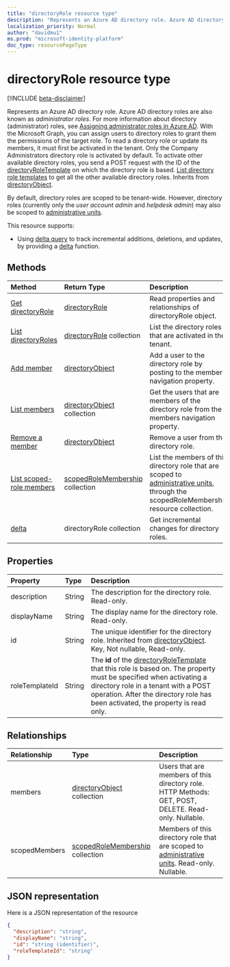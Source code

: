 ```yaml
---
title: "directoryRole resource type"
description: "Represents an Azure AD directory role. Azure AD directory roles are also known as *administrator roles*."
localization_priority: Normal
author: "davidmu1"
ms.prod: "microsoft-identity-platform"
doc_type: resourcePageType
---
```


# directoryRole resource type

[!INCLUDE [beta-disclaimer](../../includes/beta-disclaimer.md)]

Represents an Azure AD directory role. Azure AD directory roles are also known as *administrator roles*. For more information about directory (administrator) roles, see [Assigning administrator roles in Azure AD](https://azure.microsoft.com/documentation/articles/active-directory-assign-admin-roles/). With the Microsoft Graph, you can assign users to directory roles to grant them the permissions of the target role. To read a directory role or update its members, it must first be activated in the tenant. Only the Company Administrators directory role is activated by default. To activate other available directory roles, you send a POST request with the ID of the [directoryRoleTemplate](directoryroletemplate.md) on which the directory role is based. [List directory role templates](../api/directoryroletemplate-list.md) to get all the other available directory roles. Inherits from [directoryObject](directoryobject.md).

By default, directory roles are scoped to be tenant-wide.  However, directory roles (currently only the *user account admin* and *helpdesk admin*) may also be scoped to [administrative units](administrativeunit.md).

This resource supports:

- Using [delta query](/graph/delta-query-overview) to track incremental additions, deletions, and updates, by providing a [delta](../api/directoryrole-delta.md) function.

## Methods

| Method       | Return Type  |Description|
|:---------------|:--------|:----------|
|[Get directoryRole](../api/directoryrole-get.md) | [directoryRole](directoryrole.md) |Read properties and relationships of directoryRole object.|
|[List directoryRoles](../api/directoryrole-list.md) | [directoryRole](directoryrole.md) collection | List the directory roles that are activated in the tenant. |
|[Add member](../api/directoryrole-post-members.md) |[directoryObject](directoryobject.md)| Add a user to the directory role by posting to the members navigation property.|
|[List members](../api/directoryrole-list-members.md) |[directoryObject](directoryobject.md) collection| Get the users that are members of the directory role from the members navigation property.|
|[Remove a member](../api/directoryrole-delete-member.md) |[directoryObject](directoryobject.md)| Remove a user from the directory role.|
|[List scoped-role members](../api/directoryrole-list-members.md) |[scopedRoleMembership](scopedrolemembership.md) collection| List the members of this directory role that are scoped to [administrative units](administrativeunit.md), through the scopedRoleMembership resource collection.|
|[delta](../api/directoryrole-delta.md)|directoryRole collection| Get incremental changes for directory roles. |

## Properties
| Property   | Type |Description|
|:---------------|:--------|:----------|
|description|String|The description for the directory role. Read-only. |
|displayName|String|The display name for the directory role. Read-only. |
|id|String|The unique identifier for the directory role. Inherited from [directoryObject](directoryobject.md). Key, Not nullable, Read-only.|
|roleTemplateId|String| The **id** of the [directoryRoleTemplate](directoryroletemplate.md) that this role is based on. The property must be specified when activating a directory role in a tenant with a POST operation. After the directory role has been activated, the property is read only. |

## Relationships
| Relationship | Type |Description|
|:---------------|:--------|:----------|
|members|[directoryObject](directoryobject.md) collection|Users that are members of this directory role. HTTP Methods: GET, POST, DELETE. Read-only. Nullable.|
|scopedMembers|[scopedRoleMembership](scopedrolemembership.md) collection| Members of this directory role that are scoped to [administrative units](administrativeunit.md). Read-only. Nullable.|

## JSON representation

Here is a JSON representation of the resource

<!-- {
  "blockType": "resource",
  "optionalProperties": [
    "memberOf",
    "members",
    "ownedObjects",
    "owners"
  ],
  "keyProperty": "id",
  "@odata.type": "microsoft.graph.directoryRole"
}-->

```json
{
  "description": "string",
  "displayName": "string",
  "id": "string (identifier)",
  "roleTemplateId": "string"
}

```

<!-- uuid: 8fcb5dbc-d5aa-4681-8e31-b001d5168d79
2015-10-25 14:57:30 UTC -->
<!--
{
  "type": "#page.annotation",
  "description": "directoryRole resource",
  "keywords": "",
  "section": "documentation",
  "tocPath": "",
  "suppressions": []
}
-->
